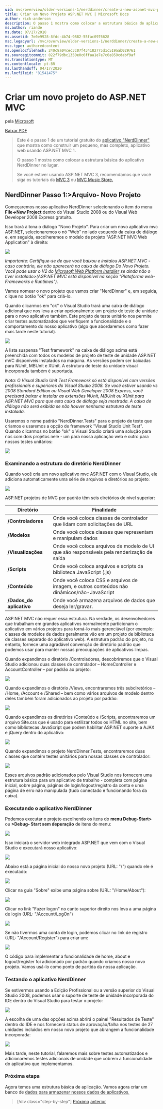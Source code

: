 ```yaml
---
uid: mvc/overview/older-versions-1/nerddinner/create-a-new-aspnet-mvc-project
title: Criar um Novo Projeto ASP.NET MVC | Microsoft Docs
author: rick-anderson
description: O passo 1 mostra como colocar a estrutura básica do aplicativo NerdDinner no lugar.
ms.author: riande
ms.date: 07/27/2010
ms.assetid: 7e0e9928-8fdc-4b74-9882-55fac0976628
msc.legacyurl: /mvc/overview/older-versions-1/nerddinner/create-a-new-aspnet-mvc-project
msc.type: authoredcontent
ms.openlocfilehash: 240c8a04cec3c07f434182775d1c519aab029761
ms.sourcegitcommit: 022f79dbc1350e0c6ffaa1e7e7c6e850cdabf9af
ms.translationtype: MT
ms.contentlocale: pt-BR
ms.lasthandoff: 04/17/2020
ms.locfileid: "81541475"
---
```

# <a name="create-a-new-aspnet-mvc-project"></a>Criar um novo projeto do ASP.NET MVC

pela [Microsoft](https://github.com/microsoft)

[Baixar PDF](http://aspnetmvcbook.s3.amazonaws.com/aspnetmvc-nerdinner_v1.pdf)

> Este é o passo 1 de um tutorial gratuito do [aplicativo "NerdDinner"](introducing-the-nerddinner-tutorial.md) que mostra como construir um pequeno, mas completo, aplicativo web usando ASP.NET MVC 1.
> 
> O passo 1 mostra como colocar a estrutura básica do aplicativo NerdDinner no lugar.
> 
> Se você estiver usando ASP.NET MVC 3, recomendamos que você siga os tutoriais da [MVC 3](../../older-versions/getting-started-with-aspnet-mvc3/cs/intro-to-aspnet-mvc-3.md) ou [MVC Music Store.](../../older-versions/mvc-music-store/mvc-music-store-part-1.md)

## <a name="nerddinner-step-1-file-gtnew-project"></a>NerdDinner Passo 1:&gt;Arquivo- Novo Projeto

Começaremos nosso aplicativo NerdDinner selecionando o item do menu **File-&gt;New Project** dentro do Visual Studio 2008 ou do Visual Web Developer 2008 Express gratuito.

Isso trará à tona o diálogo "Novo Projeto". Para criar um novo aplicativo mvc ASP.NET, selecionaremos o nó "Web" no lado esquerdo da caixa de diálogo e, em seguida, escolheremos o modelo de projeto "ASP.NET MVC Web Application" à direita:

![](create-a-new-aspnet-mvc-project/_static/image1.png)

*Importante: Certifique-se de que você baixou e instalou ASP.NET MVC - caso contrário, ele não aparecerá na caixa de diálogo Do Novo Projeto. Você pode usar o V2 do [Microsoft Web Platform Installer](https://www.microsoft.com/web/downloads/platform.aspx) se ainda não o tiver instalado&gt;(ASP.NET MVC está disponível na seção "Plataforma web- Frameworks e Runtimes").*

Vamos nomear o novo projeto que vamos criar "NerdDinner" e, em seguida, clique no botão "ok" para criá-lo.

Quando clicarmos em "ok" o Visual Studio trará uma caixa de diálogo adicional que nos leva a criar opcionalmente um projeto de teste de unidade para o novo aplicativo também. Este projeto de teste unitário nos permite criar testes automatizados que verifiquem a funcionalidade e o comportamento do nosso aplicativo (algo que abordaremos como fazer mais tarde neste tutorial).

![](create-a-new-aspnet-mvc-project/_static/image2.png)

A lista suspensa "Test framework" na caixa de diálogo acima está preenchida com todos os modelos de projeto de teste de unidade ASP.NET mVC disponíveis instalados na máquina. As versões podem ser baixadas para NUnit, MBUnit e XUnit. A estrutura de teste da unidade visual incorporada também é suportada.

*Nota: O Visual Studio Unit Test Framework só está disponível com versões profissionais e superiores do Visual Studio 2008. Se você estiver usando vs 2008 Standard Edition ou Visual Web Developer 2008 Express, você precisará baixar e instalar as extensões NUnit, MBUnit ou XUnit para ASP.NET MVC para que esta caixa de diálogo seja mostrada. A caixa de diálogo não será exibida se não houver nenhuma estrutura de teste instalada.*

Usaremos o nome padrão "NerdDinner.Tests" para o projeto de teste que criamos e usaremos a opção de framework "Visual Studio Unit Test". Quando clicarmos no botão "ok" o Visual Studio criará uma solução para nós com dois projetos nele - um para nossa aplicação web e outro para nossos testes unitários:

![](create-a-new-aspnet-mvc-project/_static/image3.png)

### <a name="examining-the-nerddinner-directory-structure"></a>Examinando a estrutura do diretório NerdDinner

Quando você cria um novo aplicativo mvc ASP.NET com o Visual Studio, ele adiciona automaticamente uma série de arquivos e diretórios ao projeto:

![](create-a-new-aspnet-mvc-project/_static/image4.png)

ASP.NET projetos de MVC por padrão têm seis diretórios de nível superior:

| **Diretório** | **Finalidade** |
| --- | --- |
| **/Controladores** | Onde você coloca classes de controlador que lidam com solicitações de URL |
| **/Modelos** | Onde você coloca classes que representam e manipulam dados |
| **/Visualizações** | Onde você coloca arquivos de modelo de UI que são responsáveis pela renderização de saída |
| **/Scripts** | Onde você coloca arquivos e scripts da biblioteca JavaScript (.js) |
| **/Conteúdo** | Onde você coloca CSS e arquivos de imagem, e outros conteúdos não dinâmicos/não-JavaScript |
| **/Dados\_do aplicativo** | Onde você armazena arquivos de dados que deseja ler/gravar. |

ASP.NET MVC não requer essa estrutura. Na verdade, os desenvolvedores que trabalham em grandes aplicativos normalmente particionam o aplicativo em vários projetos para torná-lo mais gerenciável (por exemplo: classes de modelos de dados geralmente vão em um projeto de biblioteca de classes separado do aplicativo web). A estrutura padrão do projeto, no entanto, fornece uma agradável convenção de diretório padrão que podemos usar para manter nossas preocupações de aplicativos limpas.

Quando expandimos o diretório /Controladores, descobriremos que o Visual Studio adicionou duas classes de controlador – HomeController e AccountController – por padrão ao projeto:

![](create-a-new-aspnet-mvc-project/_static/image5.png)

Quando expandimos o diretório /Views, encontraremos três subdiretórios – /Home, /Account e /Shared – bem como vários arquivos de modelo dentro deles também foram adicionados ao projeto por padrão:

![](create-a-new-aspnet-mvc-project/_static/image6.png)

Quando expandimos os diretórios /Conteúdo e /Scripts, encontraremos um arquivo Site.css que é usado para estilizar todos os HTML no site, bem como bibliotecas JavaScript que podem habilitar ASP.NET suporte a AJAX e jQuery dentro do aplicativo:

![](create-a-new-aspnet-mvc-project/_static/image7.png)

Quando expandimos o projeto NerdDinner.Tests, encontraremos duas classes que contêm testes unitários para nossas classes de controlador:

![](create-a-new-aspnet-mvc-project/_static/image8.png)

Esses arquivos padrão adicionados pelo Visual Studio nos fornecem uma estrutura básica para um aplicativo de trabalho - completa com página inicial, sobre página, páginas de login/logout/registro da conta e uma página de erro não manipulada (tudo conectado e funcionando fora da caixa).

### <a name="running-the-nerddinner-application"></a>Executando o aplicativo NerdDinner

Podemos executar o projeto escolhendo os itens do **menu Debug-Start&gt;** ou **&gt;Debug- Start sem depuração** de itens do menu:

![](create-a-new-aspnet-mvc-project/_static/image9.png)

Isso iniciará o servidor web integrado ASP.NET que vem com o Visual Studio e executará nosso aplicativo:

![](create-a-new-aspnet-mvc-project/_static/image10.png)

Abaixo está a página inicial do nosso novo projeto (URL: "/") quando ele é executado:

![](create-a-new-aspnet-mvc-project/_static/image11.png)

Clicar na guia "Sobre" exibe uma página sobre (URL: "/Home/About"):

![](create-a-new-aspnet-mvc-project/_static/image12.png)

Clicar no link "Fazer logon" no canto superior direito nos leva a uma página de login (URL: "/Account/LogOn")

![](create-a-new-aspnet-mvc-project/_static/image13.png)

Se não tivermos uma conta de login, podemos clicar no link de registro (URL: "/Account/Register") para criar um:

![](create-a-new-aspnet-mvc-project/_static/image14.png)

O código para implementar a funcionalidade de home, about e logout/register foi adicionado por padrão quando criamos nosso novo projeto. Vamos usá-lo como ponto de partida da nossa aplicação.

### <a name="testing-the-nerddinner-application"></a>Testando o aplicativo NerdDinner

Se estivermos usando a Edição Profissional ou a versão superior do Visual Studio 2008, podemos usar o suporte de teste de unidade incorporada do IDE dentro do Visual Studio para testar o projeto:

![](create-a-new-aspnet-mvc-project/_static/image15.png)

A escolha de uma das opções acima abrirá o painel "Resultados de Teste" dentro do IDE e nos fornecerá status de aprovação/falha nos testes de 27 unidades incluídos em nosso novo projeto que abrangem a funcionalidade incorporada:

![](create-a-new-aspnet-mvc-project/_static/image16.png)

Mais tarde, neste tutorial, falaremos mais sobre testes automatizados e adicionaremos testes adicionais de unidade que cobrem a funcionalidade do aplicativo que implementamos.

### <a name="next-step"></a>Próxima etapa

Agora temos uma estrutura básica de aplicação. Vamos agora criar um banco de [dados para armazenar nossos dados de aplicativos.](create-a-database.md)

> [!div class="step-by-step"]
> [Próximo](introducing-the-nerddinner-tutorial.md)
> [anterior](create-a-database.md)
